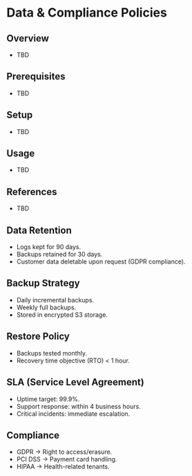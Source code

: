 # Data & Compliance Policies

## Overview
- TBD

## Prerequisites
- TBD

## Setup
- TBD

## Usage
- TBD

## References
- TBD


## Data Retention
- Logs kept for 90 days.  
- Backups retained for 30 days.  
- Customer data deletable upon request (GDPR compliance).  

## Backup Strategy
- Daily incremental backups.  
- Weekly full backups.  
- Stored in encrypted S3 storage.  

## Restore Policy
- Backups tested monthly.  
- Recovery time objective (RTO) < 1 hour.  

## SLA (Service Level Agreement)
- Uptime target: 99.9%.  
- Support response: within 4 business hours.  
- Critical incidents: immediate escalation.  

## Compliance
- GDPR → Right to access/erasure.  
- PCI DSS → Payment card handling.  
- HIPAA → Health-related tenants.  
